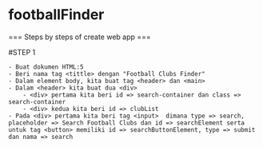 # footballFinder
=== Steps by steps of create web app ===

#STEP 1

    - Buat dokumen HTML:5
    - Beri nama tag <tittle> dengan "Football Clubs Finder"
    - Dalam element body, kita buat tag <header> dan <main>
    - Dalam <header> kita buat dua <div> 
        - <div> pertama kita beri id => search-container dan class => search-container
        - <div> kedua kita beri id => clubList
    - Pada <div> pertama kita beri tag <input>  dimana type => search, placeholder => Search Football Clubs dan id => searchElement serta untuk tag <button> memiliki id => searchButtonElement, type => submit dan nama => search
